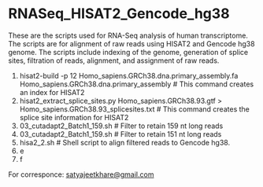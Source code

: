 # RNASeq_HISAT2_Gencode_hg38

These are the scripts used for RNA-Seq analysis of human transcriptome. The scripts are for alignment of raw reads using HISAT2 and Gencode hg38 genome. The scripts include indexing of the genome, generation of splice sites, filtration of reads, alignment, and assignment of raw reads. 

1. hisat2-build -p 12 Homo_sapiens.GRCh38.dna.primary_assembly.fa Homo_sapiens.GRCh38.dna.primary_assembly # This command creates an index for HISAT2
2. hisat2_extract_splice_sites.py Homo_sapiens.GRCh38.93.gtf > Homo_sapiens.GRCh38.93_splicesites.txt # This command creates the splice site information for HISAT2
3. 03_cutadapt2_Batch1_159.sh # Filter to retain 159 nt long reads
4. 03_cutadapt2_Batch1_159.sh # Filter to retain 151 nt long reads
5. hisa2_2.sh # Shell script to align filtered reads to Gencode hg38. 
6. e
7. f

For corresponce: satyajeetkhare@gmail.com
